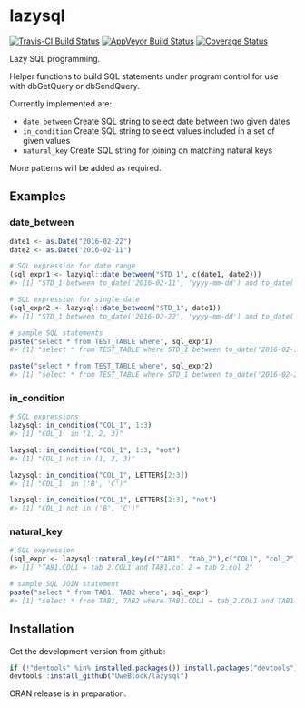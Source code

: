 <!-- README.md is generated from README.Rmd. Please edit that file -->
lazysql
=======

[![Travis-CI Build Status](https://travis-ci.org/UweBlock/lazysql.svg?branch=master)](https://travis-ci.org/UweBlock/lazysql)
[![AppVeyor Build Status](https://ci.appveyor.com/api/projects/status/github/UweBlock/lazysql?branch=master&svg=true)](https://ci.appveyor.com/project/UweBlock/lazysql)
[![Coverage Status](https://coveralls.io/repos/github/UweBlock/lazysql/badge.svg?branch=master)](https://coveralls.io/github/UweBlock/lazysql?branch=master)

Lazy SQL programming.

Helper functions to build SQL statements under program control for use with dbGetQuery or dbSendQuery.

Currently implemented are:

-   `date_between` Create SQL string to select date between two given dates
-   `in_condition` Create SQL string to select values included in a set of given values
-   `natural_key` Create SQL string for joining on matching natural keys

More patterns will be added as required.

Examples
--------

### date\_between

``` r
date1 <- as.Date("2016-02-22")
date2 <- as.Date("2016-02-11")

# SQL expression for date range
(sql_expr1 <- lazysql::date_between("STD_1", c(date1, date2)))
#> [1] "STD_1 between to_date('2016-02-11', 'yyyy-mm-dd') and to_date('2016-02-22', 'yyyy-mm-dd')"

# SQL expression for single date
(sql_expr2 <- lazysql::date_between("STD_1", date1))
#> [1] "STD_1 between to_date('2016-02-22', 'yyyy-mm-dd') and to_date('2016-02-22', 'yyyy-mm-dd')"

# sample SQL statements
paste("select * from TEST_TABLE where", sql_expr1)
#> [1] "select * from TEST_TABLE where STD_1 between to_date('2016-02-11', 'yyyy-mm-dd') and to_date('2016-02-22', 'yyyy-mm-dd')"

paste("select * from TEST_TABLE where", sql_expr2)
#> [1] "select * from TEST_TABLE where STD_1 between to_date('2016-02-22', 'yyyy-mm-dd') and to_date('2016-02-22', 'yyyy-mm-dd')"
```

### in\_condition

``` r
# SQL expressions
lazysql::in_condition("COL_1", 1:3)
#> [1] "COL_1  in (1, 2, 3)"

lazysql::in_condition("COL_1", 1:3, "not")
#> [1] "COL_1 not in (1, 2, 3)"

lazysql::in_condition("COL_1", LETTERS[2:3])
#> [1] "COL_1  in ('B', 'C')"

lazysql::in_condition("COL_1", LETTERS[2:3], "not")
#> [1] "COL_1 not in ('B', 'C')"
```

### natural\_key

``` r
# SQL expression
(sql_expr <- lazysql::natural_key(c("TAB1", "tab_2"),c("COL1", "col_2")))
#> [1] "TAB1.COL1 = tab_2.COL1 and TAB1.col_2 = tab_2.col_2"

# sample SQL JOIN statement
paste("select * from TAB1, TAB2 where", sql_expr)
#> [1] "select * from TAB1, TAB2 where TAB1.COL1 = tab_2.COL1 and TAB1.col_2 = tab_2.col_2"
```

Installation
------------

Get the development version from github:

``` r
if (!"devtools" %in% installed.packages()) install.packages("devtools")
devtools::install_github("UweBlock/lazysql")
```

CRAN release is in preparation.

